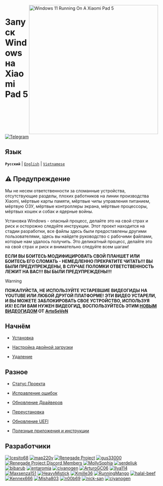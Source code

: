 <img align="right" src="https://raw.githubusercontent.com/erdilS/Port-Windows-11-Xiaomi-Pad-5/main/nabu.png" width="425" alt="Windows 11 Running On A Xiaomi Pad 5">


# Запуск Windows на Xiaomi Pad 5

[![Telegram](https://img.shields.io/badge/Chat-Telegram-brightgreen.svg?logo=telegram&style=flat-square)](https://t.me/nabuwoa)

## Язык
**```Русский```** | [```English```](README.md) | [```Vietnamese```](guide/Vietnamese/README.md)
## ⚠️ Предупреждение
Мы не несем ответственности за сломанные устройства, отсутствующие разделы, плохих работников на линии производства Xiaomi, мёртвые карты памяти, мёртвые чипы управления питанием, мёртвую ОЗУ, мёртвые контроллеры экрана, мёртвые процессоры, мёртвых кошек и собак и ядерные войны.

Установка Windows - опасный процесс, делайте это на свой страх и риск и осторожно следуйте инструкции.
Этот проект находится на стадии разработки, все файлы здесь были предоставлены другими пользователями, здесь вы найдете руководство с рабочими файлами, которые нам удалось получить. Это деликатный процесс, делайте это на свой страх и риск и внимательно следуйте всем шагам!

**ЕСЛИ ВЫ БОИТЕСЬ МОДИФИЦИРОВАТЬ СВОЙ ПЛАНШЕТ ИЛИ БОИТЕСЬ ЕГО СЛОМАТЬ - НЕМЕДЛЕННО ПРЕКРАТИТЕ ЧИТАТЬ!!! ВЫ БЫЛИ ПРЕДУПРЕЖДЕНЫ, В СЛУЧАЕ ПОЛОМКИ ОТВЕТСТВЕННОСТЬ ЛЕЖИТ НА ВАС!!! ВЫ БЫЛИ ПРЕДУПРЕЖДЕНЫ!!!**

> [!WARNING]
> **ПОЖАЛУЙСТА, НЕ ИСПОЛЬЗУЙТЕ УСТАРЕВШИЕ ВИДЕОГИДЫ НА YOUTUBE ИЛИ ЛЮБОЙ ДРУГОЙ ПЛАТФОРМЕ! ЭТИ ВИДЕО УСТАРЕЛИ, И ВЫ МОЖЕТЕ ЗАБЛОКИРОВАТЬ СВОЕ УСТРОЙСТВО, ИСПОЛЬЗУЯ ИХ! ЕСЛИ ВАМ НУЖЕН ВИДЕОГИД, ВОСПОЛЬЗУЙТЕСЬ ЭТИМ [НОВЫМ ВИДЕОГИДОМ](https://www.youtube.com/watch?v=rGPbdFq7gKs) ОТ [ArtoSeVeN](https://www.youtube.com/channel/UCYjwfxlYlJ7Nnzv01oszQvA)**



## Начнём

- [Установка](guide/install-selection.md)

- [Настройка двойной загрузки](guide/dualboot-selection.md)

- [Удаление](guide/uninstall-selection.md)

## Разное

- [Статус Проекта](guide/status-selection.md)

- [Исправление ошибок](guide/troubleshooting-selection.md)

- [Обновление Драйверов](guide/driver-updating-selection.md)

- [Переустановка](guide/reinstalling-selection.md)

- [Обновление UEFI](guide/UEFI-updating-selection.md)

- [Полезные приложения и инструкции ](guide/Additional-materials-selection.md)

## Разработчики

[<img alt="Icesito68" src="https://images.weserv.nl/?url=https://avatars.githubusercontent.com/u/113939920?v=4&w=45&fit=cover&mask=circle&maxage=7d" />](https://github.com/Icesito68)
[<img alt="map220v" src="https://images.weserv.nl/?url=https://avatars.githubusercontent.com/u/14368485?v=4&w=45&fit=cover&mask=circle&maxage=7d" />](https://github.com/map220v)
[<img alt="Renegade Project" src="https://images.weserv.nl/?url=https://avatars.githubusercontent.com/u/63859504?s=200&v=4&w=45&fit=cover&mask=circle&maxage=7d" />](https://github.com/edk2-porting)
[<img alt="gus33000" src="https://images.weserv.nl/?url=https://avatars.githubusercontent.com/u/3755345?v=4&w=45&fit=cover&mask=circle&maxage=7d" />](https://github.com/gus33000)
[<img alt="Renegade Project Discord Members" src="https://images.weserv.nl/?url=https://cdn.discordapp.com/icons/736563593058713690/68f67bfddf4390b11effc99917b16338.webp?size=256&w=45&fit=cover&mask=circle&maxage=7d" />](https://discord.gg/XXBWfag)
[<img alt="MollySophia" src="https://images.weserv.nl/?url=https://avatars.githubusercontent.com/u/20746884?v=4&w=45&fit=cover&mask=circle&maxage=7d" />](https://github.com/MollySophia)
[<img alt="serdeliuk" src="https://images.weserv.nl/?url=https://avatars.githubusercontent.com/u/38280618?v=4&w=45&fit=cover&mask=circle&maxage=7d" />](https://github.com/serdeliuk)
[<img alt="bibarub" src="https://images.weserv.nl/?url=https://avatars.githubusercontent.com/u/73599925?v=4&w=45&fit=cover&mask=circle&maxage=7d" />](https://github.com/bibarub)
[<img alt="entaromia" src="https://images.weserv.nl/?url=https://avatars.githubusercontent.com/u/30384045?v=4&w=45&fit=cover&mask=circle&maxage=7d" />](https://github.com/entaromia)
[<img alt="ciyanogen" src="https://images.weserv.nl/?url=https://avatars.githubusercontent.com/u/29534488?v=4&w=45&fit=cover&mask=circle&maxage=7d" />](https://github.com/ciyanogen)
[<img alt="ArturoGC06" src="https://images.weserv.nl/?url=https://avatars.githubusercontent.com/u/76574534?v=4&w=45&fit=cover&mask=circle&maxage=7d" />](https://github.com/ArturoGC06)
[<img alt="Ilya114" src="https://images.weserv.nl/?url=https://avatars.githubusercontent.com/u/93242944?v=4&w=45&fit=cover&mask=circle&maxage=7d" />](https://github.com/Ilya114)
[<img alt="Maxsenza151" src="https://images.weserv.nl/?url=https://avatars.githubusercontent.com/u/93602290?v=4&w=45&fit=cover&mask=circle&maxage=7d" />](https://github.com/Maxsenza151)
[<img alt="HeavyMistick" src="https://images.weserv.nl/?url=https://avatars.githubusercontent.com/u/94836779?v=4&w=45&fit=cover&mask=circle&maxage=7d" />](https://github.com/HeavyMistick)
[<img alt="Kmille36" src="https://images.weserv.nl/?url=https://avatars.githubusercontent.com/u/58414694?v=4&w=45&fit=cover&mask=circle&maxage=7d" />](https://github.com/Kmille36)
[<img alt="RunningMango" src="https://images.weserv.nl/?url=https://avatars.githubusercontent.com/u/36758157?v=4&w=45&fit=cover&mask=circle&maxage=7d" />](https://github.com/RunningMango)
[<img alt="halal-beef" src="https://images.weserv.nl/?url=https://avatars.githubusercontent.com/u/78730004?v=4&w=45&fit=cover&mask=circle&maxage=7d" />](https://github.com/halal-beef)
[<img alt="Kennex666" src="https://images.weserv.nl/?url=https://avatars.githubusercontent.com/u/55269418?v=4&w=45&fit=cover&mask=circle&maxage=7d" />](https://github.com/kennex666)
[<img alt="Misha803" src="https://images.weserv.nl/?url=https://avatars.githubusercontent.com/u/118528504?v=4&w=45&fit=cover&mask=circle&maxage=7d" />](https://github.com/Misha803)
[<img alt="n00b69" src="https://images.weserv.nl/?url=https://avatars.githubusercontent.com/u/83274506?v=4&w=45&fit=cover&mask=circle&maxage=7d" />](https://github.com/n00b69)
[<img alt="nick-san" src="https://images.weserv.nl/?url=https://avatars.githubusercontent.com/u/45539267?v=4&w=45&fit=cover&mask=circle&maxage=7d" />](https://github.com/nick-san)
[<img alt="ciyanogen" src="https://images.weserv.nl/?url=https://avatars.githubusercontent.com/u/84897942?v=4&w=45&fit=cover&mask=circle&maxage=7d" />](https://github.com/ciyanogen)

